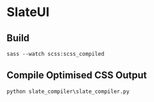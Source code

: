 # SlateUI

## Build
```
sass --watch scss:scss_compiled
```

## Compile Optimised CSS Output
```
python slate_compiler\slate_compiler.py
```